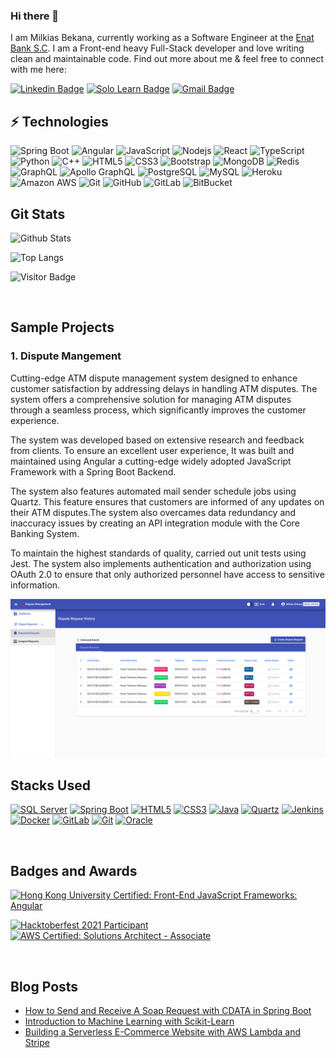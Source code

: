 ### Hi there 👋

I am Milkias Bekana, currently working as a Software Engineer at the [Enat Bank S.C](https://www.enatbanksc.com/). I am a Front-end heavy Full-Stack developer and love writing clean and maintainable code. Find out more about me & feel free to connect with me here:

[![Linkedin Badge](https://img.shields.io/badge/Milkias-Bekana-blue?style=flat-square&logo=Linkedin&logoColor=white&link=https://www.linkedin.com/in/milkias-bekana)](https://www.linkedin.com/in/milkias-bekana-6905ba208/)
[![Solo Learn Badge](https://img.shields.io/badge/Milkias-Bekana-12100E?style=flat-square&logo=sololearn&logoColor=pink&link=https://www.sololearn.com/profile/27345642)](https://www.sololearn.com/profile/27345642)
[![Gmail Badge](https://img.shields.io/badge/-mikeleemiko@gmail.com-c14438?style=flat-square&logo=Gmail&logoColor=white&link=mailto:mikeleemiko@gmail.com)](mailto:mikeleemiko@gmail.com)





## ⚡ Technologies


![Spring Boot](https://img.shields.io/badge/spring-boot-green?style=flat-square&logo=spring-boot)
![Angular](https://img.shields.io/badge/angular-red?style=flat-square&logo=angular)
![JavaScript](https://img.shields.io/badge/-JavaScript-black?style=flat-square&logo=javascript)
![Nodejs](https://img.shields.io/badge/-Nodejs-black?style=flat-square&logo=Node.js)
![React](https://img.shields.io/badge/-React-black?style=flat-square&logo=react)
![TypeScript](https://img.shields.io/badge/-TypeScript-007ACC?style=flat-square&logo=typescript)
![Python](https://img.shields.io/badge/-Python-black?style=flat-square&logo=Python)
![C++](https://img.shields.io/badge/-C++-00599C?style=flat-square&logo=c)
![HTML5](https://img.shields.io/badge/-HTML5-E34F26?style=flat-square&logo=html5&logoColor=white)
![CSS3](https://img.shields.io/badge/-CSS3-1572B6?style=flat-square&logo=css3)
![Bootstrap](https://img.shields.io/badge/-Bootstrap-563D7C?style=flat-square&logo=bootstrap)
![MongoDB](https://img.shields.io/badge/-MongoDB-black?style=flat-square&logo=mongodb)
![Redis](https://img.shields.io/badge/-Redis-black?style=flat-square&logo=Redis)
![GraphQL](https://img.shields.io/badge/-GraphQL-E10098?style=flat-square&logo=graphql)
![Apollo GraphQL](https://img.shields.io/badge/-Apollo%20GraphQL-311C87?style=flat-square&logo=apollo-graphql)
![PostgreSQL](https://img.shields.io/badge/-PostgreSQL-336791?style=flat-square&logo=postgresql)
![MySQL](https://img.shields.io/badge/-MySQL-black?style=flat-square&logo=mysql)
![Heroku](https://img.shields.io/badge/-Heroku-430098?style=flat-square&logo=heroku)
![Amazon AWS](https://img.shields.io/badge/Amazon%20AWS-232F3E?style=flat-square&logo=amazon-aws)
![Git](https://img.shields.io/badge/-Git-black?style=flat-square&logo=git)
![GitHub](https://img.shields.io/badge/-GitHub-181717?style=flat-square&logo=github)
![GitLab](https://img.shields.io/badge/-GitLab-FCA121?style=flat-square&logo=gitlab)
![BitBucket](https://img.shields.io/badge/-BitBucket-darkblue?style=flat-square&logo=bitbucket)


## Git Stats
![Github Stats](https://github-readme-stats.vercel.app/api?username=mbekana&count_private=true&show_icons=true&include_all_commits=true&bg_color=30,e96443,904e95&title_color=fff&text_color=fff)


![Top Langs](https://github-readme-stats.vercel.app/api/top-langs/?username=mbekana&hide=TeX&layout=compact&bg_color=2c3e50&title_color=fff&text_color=fff)

![Visitor Badge](https://visitor-badge.laobi.icu/badge?page_id=ludehsar.ludehsar&color=yellow)

<p>&nbsp;</p>

## Sample Projects

### 1. Dispute Mangement

Cutting-edge ATM dispute management system designed to enhance customer satisfaction by addressing delays in handling ATM disputes. The system offers a comprehensive solution for managing ATM disputes through a seamless process, which significantly improves the customer experience.

The system was developed based on extensive research and feedback from clients. To ensure an excellent user experience, It was built and maintained using Angular a cutting-edge widely adopted JavaScript Framework with a Spring Boot Backend.

The system also features automated mail sender schedule jobs using Quartz. This feature ensures that customers are informed of any updates on their ATM disputes.The system also overcames data redundancy and inaccuracy issues by creating an API integration module with the Core Banking System.

To maintain the highest standards of quality, carried out unit tests using Jest. The system also implements authentication and authorization using OAuth 2.0 to ensure that only authorized personnel have access to sensitive information.



![Project Screenshots](https://github.com/mbekana/dispute_management/blob/develop/src/assets/Screenshot%20from%202023-01-25%2017-25-57.png)


## Stacks Used
[![SQL Server](https://img.shields.io/badge/-SQL%20Server-orange)](#) [![Spring Boot](https://img.shields.io/badge/-Spring%20Boot-green)](#) [![HTML5](https://img.shields.io/badge/-HTML5-red)](#) [![CSS3](https://img.shields.io/badge/-CSS3-blue)](#) [![Java](https://img.shields.io/badge/-Java-purple)](#) [![Quartz](https://img.shields.io/badge/-Quartz-yellow)](#) [![Jenkins](https://img.shields.io/badge/-Jenkins-orange)](#) [![Docker](https://img.shields.io/badge/-Docker-blue)](#) [![GitLab](https://img.shields.io/badge/-GitLab-orange)](#) [![Git](https://img.shields.io/badge/-Git-red)](#) [![Oracle](https://img.shields.io/badge/-Oracle-ff69b4)](#)

<p>&nbsp;</p>

## Badges and Awards

[![Hong Kong University Certified: Front-End JavaScript Frameworks: Angular](https://img.shields.io/badge/Certified-Angular-blue?style=for-the-badge&logo=microsoft-azure)](https://www.coursera.org/account/accomplishments/verify/D7DEESVZJJPG)

[![Hacktoberfest 2021 Participant](https://img.shields.io/badge/Hacktoberfest%202021-Participant-brightgreen?style=for-the-badge&logo=digitalocean)](https://hacktoberfest.digitalocean.com/)
[![AWS Certified: Solutions Architect - Associate](https://img.shields.io/badge/AWS%20Certified-Solutions%20Architect%20Associate-yellow?style=for-the-badge&logo=amazon-aws)](https://www.youracclaim.com/badges/12345678-9abc-def0-1234-56789abcdef0)


<p>&nbsp;</p>

## Blog Posts

- [How to Send and Receive A Soap Request with CDATA in Spring Boot](https://example.com/10-tips-for-writing-clean-code-in-python)
- [Introduction to Machine Learning with Scikit-Learn](https://example.com/introduction-to-machine-learning-with-scikit-learn)
- [Building a Serverless E-Commerce Website with AWS Lambda and Stripe](https://example.com/building-a-serverless-e-commerce-website-with-aws-lambda-and-stripe)



